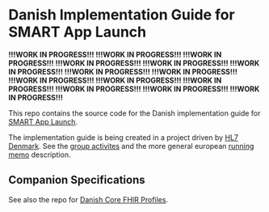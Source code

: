 # Danish Implementation Guide for SMART App Launch

**!!!WORK IN PROGRESS!!! !!!WORK IN PROGRESS!!! !!!WORK IN PROGRESS!!! !!!WORK IN PROGRESS!!! !!!WORK IN PROGRESS!!! !!!WORK IN PROGRESS!!! !!!WORK IN PROGRESS!!! !!!WORK IN PROGRESS!!! !!!WORK IN PROGRESS!!! !!!WORK IN PROGRESS!!! !!!WORK IN PROGRESS!!! !!!WORK IN PROGRESS!!! !!!WORK IN PROGRESS!!! !!!WORK IN PROGRESS!!!**


This repo contains the source code for the Danish implementation guide for [SMART App Launch](https://www.hl7.org/fhir/smart-app-launch/).

The implementation guide is being created in a project driven by [HL7 Denmark](https://www.hl7.dk).
See the [group activites](https://confluence.hl7.org/display/HD/DK+IPA+SIG) and 
the more general european [running memo](https://docs.google.com/document/d/1K0_0gDacXwYJxYd3vnI9IvD4ug2JssALiOAln14hZGo/edit?usp=sharing) description.

## Companion Specifications

See also the repo for [Danish Core FHIR Profiles](https://github.com/hl7dk/dk-core).
